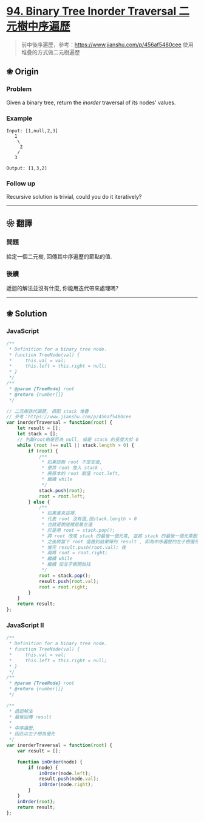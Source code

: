 
# [94. Binary Tree Inorder Traversal 二元樹中序遍歷][title]

[title]: https://leetcode.com/problems/array-partition-i/description/

> 前中後序遍歷，參考：https://www.jianshu.com/p/456af5480cee
> 使用堆疊的方式做二元樹遍歷

## ❀ Origin

### Problem

Given a binary tree, return the _inorder_ traversal of its nodes' values.

### Example

```
Input: [1,null,2,3]
   1
    \
     2
    /
   3

Output: [1,3,2]
```

### Follow up

Recursive solution is trivial, could you do it iteratively?

---

## ❀ 翻譯

### 問題

給定一個二元樹, 回傳其中序遍歷的節點的值.

### 後續

遞迴的解法並沒有什麼, 你能用迭代帶來處理嗎?

---

## ❀ Solution

### JavaScript

```JavaScript
/**
 * Definition for a binary tree node.
 * function TreeNode(val) {
 *     this.val = val;
 *     this.left = this.right = null;
 * }
 */
/**
 * @param {TreeNode} root
 * @return {number[]}
 */

// 二元樹迭代遍歷, 搭配 stack 堆疊
// 參考：https://www.jianshu.com/p/456af5480cee
var inorderTraversal = function(root) {
	let result = [];
	let stack = [];
	// 判斷root樹是否為 null, 或是 stack 的長度大於 0
	while (root !== null || stack.length > 0) {
		if (root) {
			/**
			 * 如果該樹 root 不是空值,
			 * 便將 root 推入 stack ,
			 * 將原本的 root 賦值 root.left,
			 * 繼續 while
			 */
			stack.push(root);
			root = root.left;
		} else {
			/**
			 * 如果進來這裡,
			 * 代表 root 沒有值,但stack.length > 0
			 * 也就是說這裡是最左邊
			 * 於是用 root = stack.pop();
			 * 將 root 改成 stack 的最後一個元素, 並將 stack 的最後一個元素刪除
			 * 之後將當下 root 值推到結果陣列 result , 即為中序遍歷的左子樹優先原則
			 * 推完 result.push(root.val); 後
			 * 再將 root = root.right;
			 * 繼續 while
			 * 繼續 從左子樹開始找
			 */
			root = stack.pop();
			result.push(root.val);
			root = root.right;
		}
	}
	return result;
};
```

### JavaScript II

```JavaScript
/**
 * Definition for a binary tree node.
 * function TreeNode(val) {
 *     this.val = val;
 *     this.left = this.right = null;
 * }
 */
/**
 * @param {TreeNode} root
 * @return {number[]}
 */

/**
 * 遞迴解法
 * 最後回傳 result
 *
 * 中序遍歷,
 * 因此以左子樹為優先
 */
var inorderTraversal = function(root) {
	var result = [];

	function inOrder(node) {
		if (node) {
			inOrder(node.left);
			result.push(node.val);
			inOrder(node.right);
		}
	}
	inOrder(root);
	return result;
};
```
